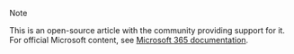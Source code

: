 > [!Note]
> This is an open-source article with the community providing support for it.  For official Microsoft content, see [Microsoft 365 documentation](/microsoft-365).
